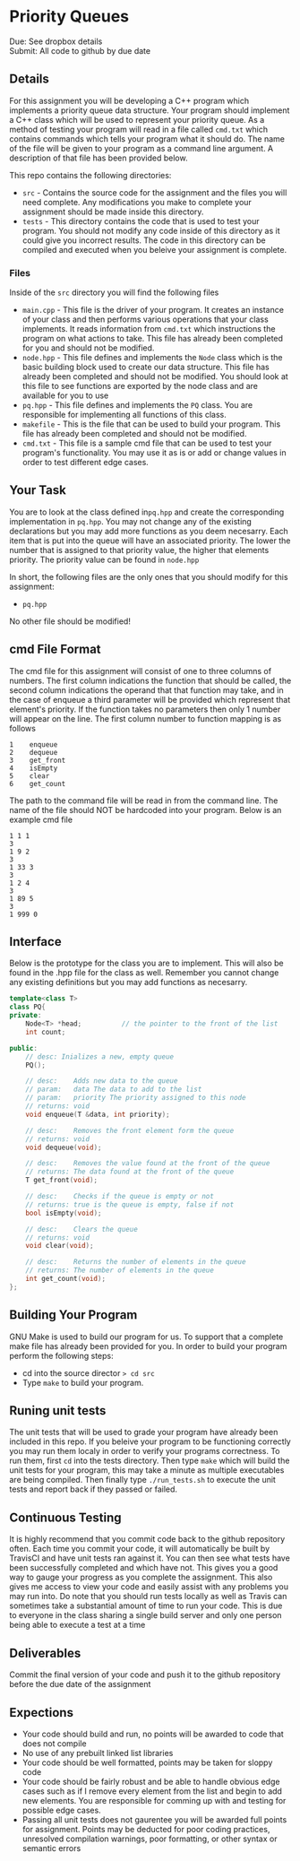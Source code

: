 # Priority Queues
Due: See dropbox details  
Submit: All code to github by due date

## Details
For this assignment you will be developing a C++ program which implements a 
priority queue data structure. Your program should implement a C++ class
which will be used to represent your priority queue. As a method of testing
your program will read in a file called `cmd.txt` which contains commands
which tells your program what it should do. The name of the file will be 
given to your program as a command line argument. A description of that 
file has been provided below.

This repo contains the following directories:
* `src` - Contains the source code for the assignment and the files you will need
complete. Any modifications you make to complete your assignment should be made
inside this directory.
* `tests` - This directory contains the code that is used to test your program.
You should not modify any code inside of this directory as it could give you
incorrect results. The code in this directory can be compiled and executed when
you beleive your assignment is complete.

### Files
Inside of the `src` directory you will find the following files
* `main.cpp` - This file is the driver of your program. It creates an instance of
your class and then performs various operations that your class implements. It
reads information from `cmd.txt` which instructions the program on what actions
to take. This file has already been completed for you and should not be modified.
* `node.hpp` - This file defines and implements the `Node` class which is the
basic building block used to create our data structure. This file has already
been completed and should not be modified. You should look at this file to see 
functions are exported by the node class and are available for you to use
* `pq.hpp` - This file defines and implements the `PQ` class. You are responsible
for implementing all functions of this class.
* `makefile` - This is the file that can be used to build your program. This file
has already been completed and should not be modified.
* `cmd.txt` - This file is a sample cmd file that can be used to test your program's
functionality. You may use it as is or add or change values in order to test
different edge cases.

## Your Task
You are to look at the class defined in`pq.hpp` and create the corresponding
implementation in `pq.hpp`. You may not change any of the existing declarations
but you may add more functions as you deem necesarry. Each item that is put into
the queue will have an associated priority. The lower the number that is assigned
to that priority value, the higher that elements priority. The priority value can
be found in `node.hpp`

In short, the following files are the only ones that you should modify for this
assignment:
* `pq.hpp`

No other file should be modified!

## cmd File Format
The cmd file for this assignment will consist of one to three columns of numbers. 
The first column indications the function that should be called, the second column
indications the operand that that function may take, and in the case of enqueue a 
third parameter will be provided which represent that element's priority. If the function takes no parameters then only 1 number will appear on the line. 
The first column number to function mapping is as follows
```
1    enqueue
2    dequeue
3    get_front
4    isEmpty
5    clear
6    get_count
```

The path to the command file will be read in from the command line. The name 
of the file should NOT be hardcoded into your program. Below is an example cmd file

```
1 1 1
3
1 9 2
3
1 33 3
3
1 2 4
3
1 89 5
3
1 999 0
```

## Interface 
Below is the prototype for the class you are to implement. This will also be
found in the .hpp file for the class as well. Remember you cannot change any
existing definitions but you may add functions as necesarry.

```C++
template<class T>
class PQ{
private:
    Node<T> *head;          // the pointer to the front of the list
    int count;

public:
    // desc: Inializes a new, empty queue
	PQ();

    // desc:    Adds new data to the queue
    // param:   data The data to add to the list
    // param:   priority The priority assigned to this node
    // returns: void
	void enqueue(T &data, int priority);

    // desc:    Removes the front element form the queue
    // returns: void
	void dequeue(void);   

    // desc:    Removes the value found at the front of the queue
    // returns: The data found at the front of the queue
    T get_front(void); 

    // desc:    Checks if the queue is empty or not
    // returns: true is the queue is empty, false if not
    bool isEmpty(void);

    // desc:    Clears the queue
    // returns: void
    void clear(void);

    // desc:    Returns the number of elements in the queue
    // returns: The number of elements in the queue
    int get_count(void);
};
```  

## Building Your Program
GNU Make is used to build our program for us. To support that a complete make
file has already been provided for you. In order to build your program perform
the following steps:
* cd into the source director `> cd src`
* Type `make` to build your program.

## Runing unit tests
The unit tests that will be used to grade your program have already been included
in this repo. If you beleive your program to be functioning correctly you may
 run them localy in order to verify your programs correctness. To run them, first
 `cd` into the tests directory.
 Then type `make` which will build the unit tests for your program, this may take
 a minute as multiple executables are being compiled. Then finally type `./run_tests.sh`
 to execute the unit tests and report back if they passed or failed.

## Continuous Testing
It is highly recommend that you commit code back to the github repository often.
Each time you commit your code, it will automatically be built by TravisCI and
have unit tests ran against it. You can then see what tests have been successfully
completed and which have not. This gives you a good way to gauge your progress
as you complete the assignment. This also gives me access to view your code and
easily assist with any problems you may run into. Do note that you should run tests
locally as well as Travis can sometimes take a substantial amount of time to run
your code. This is due to everyone in the class sharing a single build server and
only one person being able to execute a test at a time

## Deliverables
Commit the final version of your code and push it to the github repository
before the due date of the assignment

## Expections
* Your code should build and run, no points will be awarded to code that does
not compile
* No use of any prebuilt linked list libraries
* Your code should be well formatted, points may be taken for sloppy code
* Your code should be fairly robust and be able to handle obvious edge cases
such as if I remove every element from the list and begin to add new elements.
You are responsible for comming up with and testing for possible edge cases.
* Passing all unit tests does not gaurentee you will be awarded full points for
assignment. Points may be deducted for poor coding practices, unresolved compilation
warnings, poor formatting, or other syntax or semantic errors
